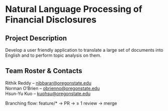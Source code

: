# Natural Language Processing of Financial Disclosures

## Project Description
Develop a user friendly application to translate a large set of documents into English and to perform topic analysis on them.

## Team Roster & Contacts
Rithik Reddy – nibbarar@oregonstate.edu  
Norman O’Brien – obrienno@oregonstate.edu  
Hsun-Yu Kuo – kuohsu@oregonstate.edu  


Branching flow:
feature/* → PR → ≥ 1 review → merge

